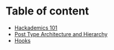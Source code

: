 # Table of content

* [Hackademics 101](101.md)
* [Post Type Architecture and Hierarchy](post-types.md)
* [Hooks](hooks.md)
